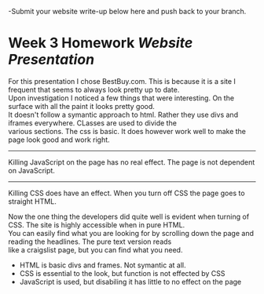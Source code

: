 -Submit your website write-up below here and push back to your branch.

# Week 3 Homework *Website Presentation*

For this presentation I chose BestBuy.com. This is because it is a site I frequent that seems to always look pretty up to date.  
Upon investigation I noticed a few things that were  interesting. On the surface with all the paint it looks pretty good.  
It doesn't follow a symantic approach to html. Rather they use divs and iframes everywhere. CLasses are used to divide the  
various sections. The css is basic. It does however work well to make the page look good and work right.
___
Killing JavaScript on the page has no real effect. The page is not dependent on JavaScript.
___
Killing CSS does have an effect. When you turn off CSS the page goes to straight HTML.

Now the one thing the developers did quite well is evident when turning of CSS. The site is highly accessible when in pure HTML.  
You can easily find what you are looking for by scrolling down the page and reading the headlines. The pure text version reads  
like a craigslist page, but you can find what you need. 
+ HTML is basic divs and frames. Not symantic at all.
+ CSS is essential to the look, but function is not effected by CSS
+ JavaScript is used, but disabiling it has little to no effect on the page
